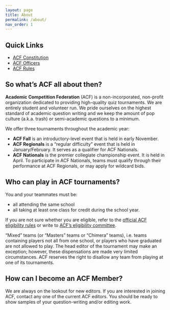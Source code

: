 ```yaml
---
layout: page
title: About
permalink: /about/
nav_order: 1
---
```

## Quick Links
- [ACF Constitution](/constitution/)
- [ACF Officers](/members/)
- [ACF Rules](/rules/)

## So what’s ACF all about then?
**Academic Competition Federation** (ACF) is a non-incorporated, non-profit organization dedicated to providing high-quality quiz tournaments. We are entirely student and volunteer run. We pride ourselves on the highest standard of academic question writing and we keep the amount of pop culture (a.k.a. trash) or semi-academic questions to a minimum.

We offer three tournaments throughout the academic year:

- **ACF Fall** is an introductory-level event that is held in early November.
- **ACF Regionals** is a “regular difficulty” event that is held in January/February.  It serves as a qualifier for ACF Nationals.
- **ACF Nationals** is the premier collegiate championship event. It is held in April. To participate in ACF Nationals, teams must qualify through their performance at ACF Regionals, or may apply for wildcard bids.

## Who can play in ACF tournaments?
You and your teammates must be:

- all attending the same school
- all taking at least one class for credit during the school year.

If you are not sure whether you are eligible, refer to the [official ACF eligibility rules](/eligibility-rules/) or write to [ACF’s eligibility committee](mailto:eligibility@acf-quizbowl.com).

“Mixed” teams (or “Masters” teams or “Chimera” teams), i.e. teams containing players not all from one school, or players who have graduated are not allowed to play. The head editor of the tournament may make an exception; however, these dispensations are made very limited circumstances. ACF reserves the right to disallow any team from playing at one of its tournaments.

## How can I become an ACF Member?
We are always on the lookout for new editors. If you are interested in joining ACF, contact any one of the current ACF editors. You should be ready to show samples of your question-writing and/or editing work.


